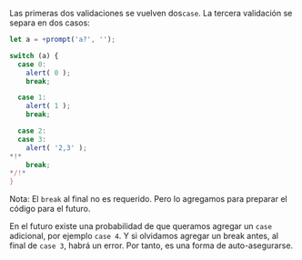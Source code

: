 Las primeras dos validaciones se vuelven dos`case`. La tercera validación se separa en dos casos:

```js run
let a = +prompt('a?', '');

switch (a) {
  case 0:
    alert( 0 );
    break;

  case 1:
    alert( 1 );
    break;

  case 2:
  case 3:
    alert( '2,3' );
*!*
    break;
*/!*
}
```

Nota: El `break` al final no es requerido. Pero lo agregamos para preparar el código para el futuro.

En el futuro existe una probabilidad de que queramos agregar un `case` adicional, por ejemplo `case 4`. Y si olvidamos agregar un break antes, al final de `case 3`, habrá un error. Por tanto, es una forma de auto-asegurarse.
